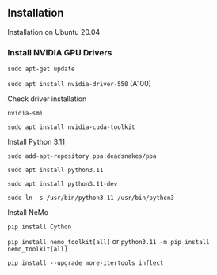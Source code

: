 ## Installation
Installation on Ubuntu 20.04

### Install NVIDIA GPU Drivers
`sudo apt-get update`

`sudo apt install nvidia-driver-550` (A100)

Check driver installation

`nvidia-smi`

`sudo apt install nvidia-cuda-toolkit`

Install Python 3.11

`sudo add-apt-repository ppa:deadsnakes/ppa`

`sudo apt install python3.11`

`sudo apt install python3.11-dev`

`sudo ln -s /usr/bin/python3.11 /usr/bin/python3`

Install NeMo

`pip install Cython`

`pip install nemo_toolkit[all]` or `python3.11 -m pip install nemo_toolkit[all]`

`pip install --upgrade more-itertools inflect`



